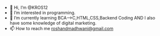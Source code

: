 - 👋 Hi, I’m @KROS12
- 👀 I’m interested in programming. 
- 🌱 I’m currently learning BCA-->C,HTML,CSS,Backend Coding AND I also have some knowledge of digital marketing.
- 📫 How to reach me roshandmadhwani@gmail.com

<!---
KROS12/KROS12 is a ✨ special ✨ repository because its `README.md` (this file) appears on your GitHub profile.
You can click the Preview link to take a look at your changes.
--->
